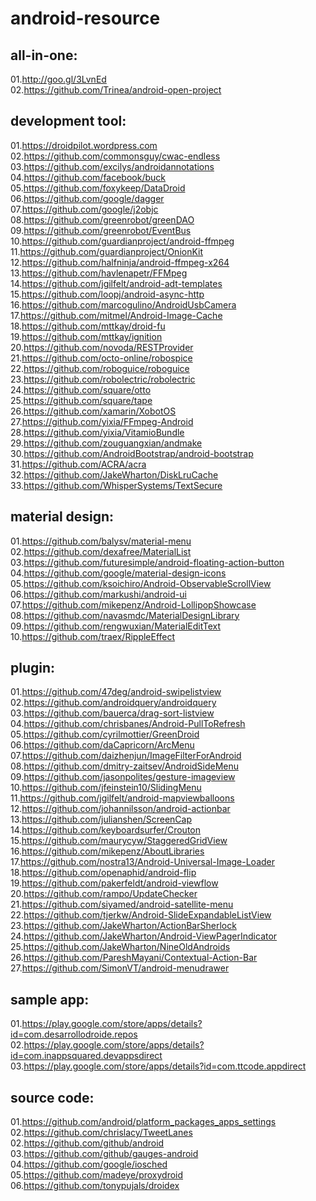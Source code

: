 android-resource
================

all-in-one:
-------------
01.http://goo.gl/3LvnEd  
02.https://github.com/Trinea/android-open-project  

development tool:
-------------
01.https://droidpilot.wordpress.com  
02.https://github.com/commonsguy/cwac-endless  
03.https://github.com/excilys/androidannotations  
04.https://github.com/facebook/buck  
05.https://github.com/foxykeep/DataDroid  
06.https://github.com/google/dagger  
07.https://github.com/google/j2objc  
08.https://github.com/greenrobot/greenDAO  
09.https://github.com/greenrobot/EventBus  
10.https://github.com/guardianproject/android-ffmpeg  
11.https://github.com/guardianproject/OnionKit  
12.https://github.com/halfninja/android-ffmpeg-x264  
13.https://github.com/havlenapetr/FFMpeg  
14.https://github.com/jgilfelt/android-adt-templates  
15.https://github.com/loopj/android-async-http  
16.https://github.com/marcogulino/AndroidUsbCamera  
17.https://github.com/mitmel/Android-Image-Cache  
18.https://github.com/mttkay/droid-fu  
19.https://github.com/mttkay/ignition  
20.https://github.com/novoda/RESTProvider  
21.https://github.com/octo-online/robospice  
22.https://github.com/roboguice/roboguice  
23.https://github.com/robolectric/robolectric  
24.https://github.com/square/otto  
25.https://github.com/square/tape  
26.https://github.com/xamarin/XobotOS  
27.https://github.com/yixia/FFmpeg-Android   
28.https://github.com/yixia/VitamioBundle  
29.https://github.com/zouguangxian/andmake  
30.https://github.com/AndroidBootstrap/android-bootstrap  
31.https://github.com/ACRA/acra  
32.https://github.com/JakeWharton/DiskLruCache  
33.https://github.com/WhisperSystems/TextSecure  

material design:
-------------
01.https://github.com/balysv/material-menu   
02.https://github.com/dexafree/MaterialList  
03.https://github.com/futuresimple/android-floating-action-button  
04.https://github.com/google/material-design-icons  
05.https://github.com/ksoichiro/Android-ObservableScrollView  
06.https://github.com/markushi/android-ui  
07.https://github.com/mikepenz/Android-LollipopShowcase  
08.https://github.com/navasmdc/MaterialDesignLibrary  
09.https://github.com/rengwuxian/MaterialEditText  
10.https://github.com/traex/RippleEffect  

plugin:
-------------
01.https://github.com/47deg/android-swipelistview  
02.https://github.com/androidquery/androidquery  
03.https://github.com/bauerca/drag-sort-listview   
04.https://github.com/chrisbanes/Android-PullToRefresh  
05.https://github.com/cyrilmottier/GreenDroid  
06.https://github.com/daCapricorn/ArcMenu  
07.https://github.com/daizhenjun/ImageFilterForAndroid  
08.https://github.com/dmitry-zaitsev/AndroidSideMenu  
09.https://github.com/jasonpolites/gesture-imageview  
10.https://github.com/jfeinstein10/SlidingMenu  
11.https://github.com/jgilfelt/android-mapviewballoons  
12.https://github.com/johannilsson/android-actionbar  
13.https://github.com/julianshen/ScreenCap  
14.https://github.com/keyboardsurfer/Crouton  
15.https://github.com/maurycyw/StaggeredGridView  
16.https://github.com/mikepenz/AboutLibraries  
17.https://github.com/nostra13/Android-Universal-Image-Loader  
18.https://github.com/openaphid/android-flip  
19.https://github.com/pakerfeldt/android-viewflow  
20.https://github.com/rampo/UpdateChecker  
21.https://github.com/siyamed/android-satellite-menu  
22.https://github.com/tjerkw/Android-SlideExpandableListView  
23.https://github.com/JakeWharton/ActionBarSherlock  
24.https://github.com/JakeWharton/Android-ViewPagerIndicator  
25.https://github.com/JakeWharton/NineOldAndroids  
26.https://github.com/PareshMayani/Contextual-Action-Bar  
27.https://github.com/SimonVT/android-menudrawer  

sample app:
-------------
01.https://play.google.com/store/apps/details?id=com.desarrollodroide.repos   02.https://play.google.com/store/apps/details?id=com.inappsquared.devappsdirect  
03.https://play.google.com/store/apps/details?id=com.ttcode.appdirect  

source code:
-------------
01.https://github.com/android/platform_packages_apps_settings  
02.https://github.com/chrislacy/TweetLanes  
02.https://github.com/github/android  
03.https://github.com/github/gauges-android  
04.https://github.com/google/iosched  
05.https://github.com/madeye/proxydroid  
06.https://github.com/tonypujals/droidex  
